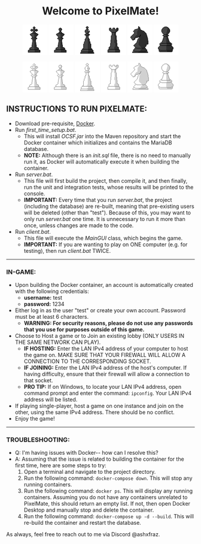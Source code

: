 <h1 align="center">
  Welcome to PixelMate!
</h1>

<p align="center">
  <img src="src/main/java/edu/uca/swe/Icons/king_black.png">
  <img src="src/main/java/edu/uca/swe/Icons/queen_black.png">
  <img src="src/main/java/edu/uca/swe/Icons/bishop_black.png">
  <img src="src/main/java/edu/uca/swe/Icons/rook_black.png">
  <img src="src/main/java/edu/uca/swe/Icons/knight_black.png">
  <img src="src/main/java/edu/uca/swe/Icons/pawn_black.png">
</p>

<p align="center">
  <img src="src/main/java/edu/uca/swe/Icons/king_white.png">
  <img src="src/main/java/edu/uca/swe/Icons/queen_white.png">
  <img src="src/main/java/edu/uca/swe/Icons/bishop_white.png">
  <img src="src/main/java/edu/uca/swe/Icons/rook_white.png">
  <img src="src/main/java/edu/uca/swe/Icons/knight_white.png">
  <img src="src/main/java/edu/uca/swe/Icons/pawn_white.png">
</p>

## INSTRUCTIONS TO RUN PIXELMATE:

- Download pre-requisite, [Docker](www.docker.com).
- Run *first_time_setup.bat*.
	* This will install *OCSF.jar* into the Maven repository and start the Docker container which initializes and contains the MariaDB database.
	* **NOTE:** Although there is an *init.sql* file, there is no need to manually run it, as Docker will automatically execute it when building the container.
- Run *server.bat*.
	* This file will first build the project, then compile it, and then finally, run the unit and integration tests, whose results will be printed to the console.
	* **IMPORTANT:** Every time that you run *server.bat*, the project (including the database) are re-built, meaning that pre-existing users will be deleted (other than "test").
				 Because of this, you may want to only run *server.bat* one time. It is unnecessary to run it more than once, unless changes are made to the code.
- Run *client.bat*.
	* This file will execute the *MainGUI* class, which begins the game.
	* **IMPORTANT:** If you are wanting to play on ONE computer (e.g. for testing), then run *client.bat* TWICE.

-------------------------------------

### IN-GAME:

- Upon building the Docker container, an account is automatically created with the following credentials:
	* **username:** test
	* **password:** 1234
- Either log in as the user "test" or create your own account. Password must be at least 6 characters.
	* **WARNING: For security reasons, please do not use any passwords that you use for purposes outside of this game.**
- Choose to Host a game or to Join an existing lobby (ONLY USERS IN THE SAME NETWORK CAN PLAY).
	* **IF HOSTING:** Enter the LAN IPv4 address of your computer to host the game on. MAKE SURE THAT YOUR FIREWALL WILL ALLOW A CONNECTION TO THE CORRESPONDING SOCKET.
	* **IF JOINING:** Enter the LAN IPv4 address of the host's computer. If having difficulty, ensure that their firewall will allow a connection to that socket.
	* **PRO TIP:** If on Windows, to locate your LAN IPv4 address, open command prompt and enter the command: `ipconfig`. Your LAN IPv4 address will be listed.
- If playing single-player, host a game on one instance and join on the other, using the same IPv4 address. There should be no conflict.
- Enjoy the game!

-------------------------------------

### TROUBLESHOOTING:

- Q: I'm having issues with Docker-- how can I resolve this?
- A: Assuming that the issue is related to building the container for the first time, here are some steps to try:
  1) Open a terminal and navigate to the project directory.
  2) Run the following command: `docker-compose down`. This will stop any running containers.
  3) Run the following command: `docker ps`. This will display any running containers. Assuming you do not have any containers unrelated to PixelMate, this should return an empty list. If not, then open Docker Desktop and manually stop and delete the container.
  4) Run the following command: `docker-compose up -d --build`. This will re-build the container and restart the database.
 
As always, feel free to reach out to me via Discord @ashxfraz.
